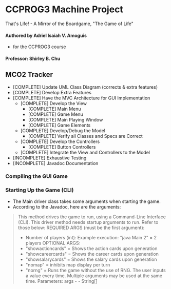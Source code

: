 # CCPROG3 Machine Project
That's Life! - A Mirror of the Boardgame, "The Game of Life"

#### Authored by Adriel Isaiah V. Amoguis
- for the CCPROG3 course
#### Professor: Shirley B. Chu

## MCO2 Tracker
- [COMPLETE] Update UML Class Diagram (corrects & extra features)
- [COMPLETE] Develop Extra Features
- [COMPLETE] Have the MVC Architecture for GUI Implementation
    - [COMPLETE] Develop the View
        - [COMPLETE] Main Menu
        - [COMPLETE] Game Menu
        - [COMPLETE] Main Playing Window
        - [COMPLETE] Game Elements
    - [COMPLETE] Develop/Debug the Model
        - [COMPLETE] Verify all Classes and Specs are Correct
    - [COMPLETE] Develop the Controllers
        - [COMPLETE] Button Controllers
    - [COMPLETE] Integrate the View and Controllers to the Model
- [INCOMPLETE] Exhaustive Testing
- [INCOMPLETE] Javadoc Documentation

### Compiling the GUI Game


### Starting Up the Game (CLI)
- The Main driver class takes some arguments when starting the game.
- According to the Javadoc, here are the arguments:

>   This method drives the game to run, using a Command-Line Interface (CLI).
>   This driver method needs startup arguments to run. Refer to those below:
>   REQUIRED ARGS (must be the first argument):
>   - Number of players (int): Example execution: "java Main 2" = 2 players
>   OPTIONAL ARGS:
>    - "showactioncards" = Shows the action cards upon generation
>    - "showcareercards" = Shows the career cards upon generation
>    - "showsalarycards" = Shows the salary cards upon generation
>    - "nomap" = inhibits map display per turn
>    - "norng" = Runs the game without the use of RNG. The user inputs a value every time.
>    Multiple arguments may be used at the same time.
>    Parameters:
>    args - - String[]